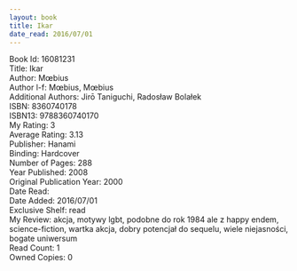```yaml
---
layout: book
title: Ikar
date_read: 2016/07/01
---
```


Book Id: 16081231<br />
Title: Ikar<br />
Author: Mœbius<br />
Author l-f: Mœbius, Mœbius<br />
Additional Authors: Jirō Taniguchi, Radosław Bolałek<br />
ISBN: 8360740178<br />
ISBN13: 9788360740170<br />
My Rating: 3<br />
Average Rating: 3.13<br />
Publisher: Hanami<br />
Binding: Hardcover<br />
Number of Pages: 288<br />
Year Published: 2008<br />
Original Publication Year: 2000<br />
Date Read: <br />
Date Added: 2016/07/01<br />
Exclusive Shelf: read<br />
My Review: akcja, motywy lgbt, podobne do rok 1984 ale z happy endem, science-fiction, wartka akcja, dobry potencjał do sequelu, wiele niejasności, bogate uniwersum<br />
Read Count: 1<br />
Owned Copies: 0<br />

